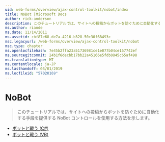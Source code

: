 ```yaml
---
uid: web-forms/overview/ajax-control-toolkit/nobot/index
title: NoBot |Microsoft Docs
author: rick-anderson
description: このチュートリアルでは、サイトへの投稿からボットを防ぐために自動化する手段を提供する NoBot コントロールを使用する方法を示します。
ms.author: riande
ms.date: 11/14/2011
ms.assetid: cbf87e68-de7a-4216-b328-50c30f68493c
msc.legacyurl: /web-forms/overview/ajax-control-toolkit/nobot
msc.type: chapter
ms.openlocfilehash: 7e45b2ffa23a51736981ce1e077b04ce157742ef
ms.sourcegitcommit: 24b1f6decbb17bb22a45166e5fdb0845c65af498
ms.translationtype: MT
ms.contentlocale: ja-JP
ms.lasthandoff: 03/01/2019
ms.locfileid: "57020169"
---
```

<a name="nobot"></a>NoBot
====================
> このチュートリアルでは、サイトへの投稿からボットを防ぐために自動化する手段を提供する NoBot コントロールを使用する方法を示します。


- [ボットと戦う (C#)](fighting-bots-cs.md)
- [ボットと戦う (VB)](fighting-bots-vb.md)
